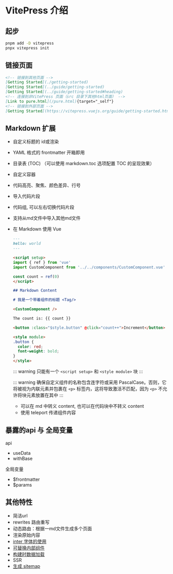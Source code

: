 # VitePress 介绍

## 起步

```bash
pnpm add -D vitepress
pnpx vitepress init
```

## 链接页面

```md
<!-- 链接到其他页面 -->
[Getting Started](./getting-started)
[Getting Started](../guide/getting-started)
[Getting Started](../guide/getting-started#heading)
<!-- 连接到非VitePress 页面（src 目录下其他html页面） -->
[Link to pure.html](/pure.html){target="_self"}
<!-- 链接到外部页面 -->
[Getting Started](https://vitepress.vuejs.org/guide/getting-started.html)
```

## Markdown 扩展

- 自定义标题的 id或渲染
- YAML 格式的 frontmatter 开箱即用
- 目录表 (TOC) （可以使用 markdown.toc 选项配置 TOC 的呈现效果）
- 自定义容器
- 代码高亮、聚焦、颜色差异、行号
- 导入代码片段
- 代码组, 可以左右切换代码片段
- 支持从md文件中导入其他md文件
- 在 Markdown 使用 Vue

  ```md
  ---
  hello: world
  ---

  <script setup>
  import { ref } from 'vue'
  import CustomComponent from '../../components/CustomComponent.vue'

  const count = ref(0)
  </script>

  ## Markdown Content

  # 我是一个带着组件的标题 <Tag/>

  <CustomComponent />

  The count is: {{ count }}

  <button :class="$style.button" @click="count++">Increment</button>

  <style module>
  .button {
    color: red;
    font-weight: bold;
  }
  </style>

  ```

  ::: warning
  只能有一个 `<script setup>` 和 `<style module>` 块
  :::

  ::: warning
  确保自定义组件的名称包含连字符或采用 PascalCase。否则，它将被视为内联元素并包裹在 `<p>` 标签内，这将导致激活不匹配，因为 `<p>` 不允许将块元素放置在其中
  :::

  - 可以在 md 中转义 content, 也可以在代码块中不转义 content
  - 使用 teleport 传递组件内容

## 暴露的api 与 全局变量

api

- useData
- withBase

全局变量

- $frontmatter
- $params

## 其他特性

- 简洁url
- rewrites 路由重写
- 动态路由：根据一md文件生成多个页面
- 渲染原始内容
- [inter 字体的使用](https://rsms.me/inter/)
- [可替换内部组件](https://vitepress.dev/zh/guide/extending-default-theme#overriding-internal-components)
- [构建时数据加载](https://vitepress.dev/zh/guide/data-loading#build-time-data-loading)
- SSR
- [生成 sitemap](https://vitepress.dev/zh/guide/sitemap-generation#sitemap-generation)
